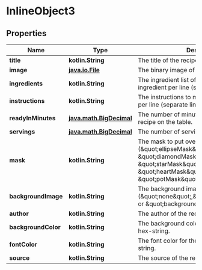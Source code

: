 
# InlineObject3

## Properties
Name | Type | Description | Notes
------------ | ------------- | ------------- | -------------
**title** | **kotlin.String** | The title of the recipe. | 
**image** | [**java.io.File**](java.io.File.md) | The binary image of the recipe as jpg. | 
**ingredients** | **kotlin.String** | The ingredient list of the recipe, one ingredient per line (separate lines with \\n). | 
**instructions** | **kotlin.String** | The instructions to make the recipe. One step per line (separate lines with \\n). | 
**readyInMinutes** | [**java.math.BigDecimal**](java.math.BigDecimal.md) | The number of minutes it takes to get the recipe on the table. | 
**servings** | [**java.math.BigDecimal**](java.math.BigDecimal.md) | The number of servings the recipe makes. | 
**mask** | **kotlin.String** | The mask to put over the recipe image (\&quot;ellipseMask\&quot;, \&quot;diamondMask\&quot;, \&quot;starMask\&quot;, \&quot;heartMask\&quot;, \&quot;potMask\&quot;, \&quot;fishMask\&quot;). | 
**backgroundImage** | **kotlin.String** | The background image (\&quot;none\&quot;,\&quot;background1\&quot;, or \&quot;background2\&quot;). | 
**author** | **kotlin.String** | The author of the recipe. |  [optional]
**backgroundColor** | **kotlin.String** | The background color for the recipe card as a hex-string. |  [optional]
**fontColor** | **kotlin.String** | The font color for the recipe card as a hex-string. |  [optional]
**source** | **kotlin.String** | The source of the recipe. |  [optional]



